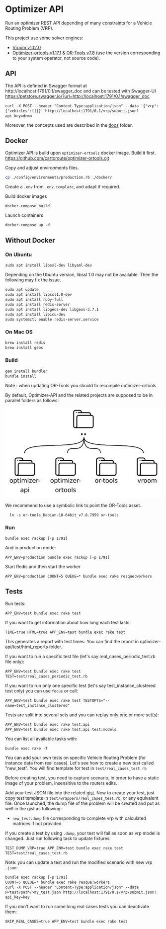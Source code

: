 # Optimizer API

Run an optimizer REST API depending of many constraints for a Vehicle Routing Problem (VRP).

This project use some solver engines:
* [Vroom v1.12.0](https://github.com/VROOM-Project/vroom/releases/tag/v1.12.0)
* [Optimizer-ortools v1.17.1](https://github.com/cartoroute/optimizer-ortools) & [OR-Tools v7.8](https://github.com/google/or-tools/releases/tag/v7.8) (use the version corresponding to your system operator, not source code).

## API

The API is defined in Swagger format at
http://localhost:1791/0.1/swagger_doc
and can be tested with Swagger-UI
https://petstore.swagger.io/?url=http://localhost:1791/0.1/swagger_doc

```
curl -X POST --header "Content-Type:application/json" --data '{"vrp":{"vehicles":[]}}' http://localhost:1791/0.1/vrp/submit.json?api_key=demo
```

Moreover, the concepts used are described in the [docs](docs/Home.md) folder.

## Docker

Optimizer API is build upon `optimizer-ortools` docker image. Build it first.
https://github.com/cartoroute/optimizer-ortools.git

Copy and adjust environments files.
```bash
cp ./config/environments/production.rb ./docker/
```

Create a `.env` from `.env.template`, and adapt if required.

Build docker images
```
docker-compose build
```

Launch containers
```
docker-compose up -d
```

## Without Docker
### On Ubuntu
```
sudo apt install libssl-dev libyaml-dev
```
Depending on the Ubuntu version, libssl 1.0 may not be available. Then the following may fix the issue.

```
sudo apt update
sudo apt install libssl1.0-dev
sudo apt install ruby-full
sudo apt install redis-server
sudo apt install libgeos-dev libgeos-3.7.1
sudo apt install libicu-dev
sudo systemctl enable redis-server.service
```

### On Mac OS
```
brew install redis
brew install geos
```

### Build
```
gem install bundler
bundle install
```

Note : when updating OR-Tools you should to recompile optimizer-ortools.

By default, Optimizer-API and the related projects are supposed to be in parallel folders as follows:

![Project folders](/public/images/folders.png?raw=true)

We recommend to use a symbolic link to point the OR-Tools asset.
```
  ln -s or-tools_Debian-10-64bit_v7.8.7959 or-tools
```

### Run
```
bundle exec rackup [-p 1791]
```

And in production mode:
```
APP_ENV=production bundle exec rackup [-p 1791]
```

Start Redis and then start the worker
```
APP_ENV=production COUNT=5 QUEUE=* bundle exec rake resque:workers
```

## Tests

Run tests:
```
APP_ENV=test bundle exec rake test
```

If you want to get information about how long each test lasts:
```
TIME=true HTML=true APP_ENV=test bundle exec rake test
```
This generates a report with test times. You can find the report in optimizer-api/test/html_reports folder.


If you want to run a specific test file (let's say real_cases_periodic_test.rb file only):
```
APP_ENV=test bundle exec rake test TEST=test/real_cases_periodic_test.rb
```
If you want to run only one specific test (let's say test_instance_clustered test only) you can use `focus` or call:
```
APP_ENV=test bundle exec rake test TESTOPTS="--name=test_instance_clustered"
```
Tests are split into several sets and you can replay only one or more set(s):
```
APP_ENV=test bundle exec rake test:api
APP_ENV=test bundle exec rake test:api test:models
```
You can list all available tasks with:
```
bundle exec rake -T
```


You can add your own tests on specific Vehicle Routing Problem (for instance data from real cases). Let's see how to create a new test called "new_test".
You will find template for test in `test/real_cases_test.rb`

Before creating test, you need to capture scenario, in order to have a static image of your problem, insensitive to the routers edits.

Add your test JSON file into the related [gist](https://gist.github.com/braktar/96dcb33063ccddd25e3bb2fd87c38f42). Now to create your test, just copy test template in `test/wrappers/real_cases_test.rb`, or any equivalent file.
Once launched, the dump file of the problem will be created and put as well in the gist as following:
- `new_test.dump` file corresponding to complete vrp with calculated matrices if not provided


If you create a test by using `.dump`, your test will fail as soon as vrp model is changed. Just run following task to update fixtures:
```
TEST_DUMP_VRP=true APP_ENV=test bundle exec rake test TEST=test/real_cases_test.rb
```

Note: you can update a test and run the modified scenario with new vrp `.json`:
```
bundle exec rackup [-p 1791]
COUNT=5 QUEUE=* bundle exec rake resque:workers
curl -X POST --header "Content-Type:application/json" --data @<test/path/>my_test.json http://localhost:1791/0.1/vrp/submit.json?api_key=key
```

If you don't want to run some long real cases tests you can deactivate them:
```
SKIP_REAL_CASES=true APP_ENV=test bundle exec rake test
```
